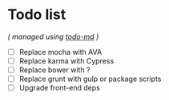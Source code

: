# Todo list

_\( managed using [todo-md](https://github.com/Hypercubed/todo-md) \)_

- [ ] Replace mocha with AVA
- [ ] Replace karma with Cypress
- [ ] Replace bower with ?
- [ ] Replace grunt with gulp or package scripts
- [ ] Upgrade front-end deps